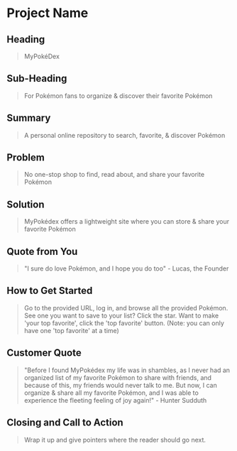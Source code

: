 # Project Name #

<!--
> This material was originally posted [here](http://www.quora.com/What-is-Amazons-approach-to-product-development-and-product-management). It is reproduced here for posterities sake.

There is an approach called "working backwards" that is widely used at Amazon. They work backwards from the customer, rather than starting with an idea for a product and trying to bolt customers onto it. While working backwards can be applied to any specific product decision, using this approach is especially important when developing new products or features.

For new initiatives a product manager typically starts by writing an internal press release announcing the finished product. The target audience for the press release is the new/updated product's customers, which can be retail customers or internal users of a tool or technology. Internal press releases are centered around the customer problem, how current solutions (internal or external) fail, and how the new product will blow away existing solutions.

If the benefits listed don't sound very interesting or exciting to customers, then perhaps they're not (and shouldn't be built). Instead, the product manager should keep iterating on the press release until they've come up with benefits that actually sound like benefits. Iterating on a press release is a lot less expensive than iterating on the product itself (and quicker!).

If the press release is more than a page and a half, it is probably too long. Keep it simple. 3-4 sentences for most paragraphs. Cut out the fat. Don't make it into a spec. You can accompany the press release with a FAQ that answers all of the other business or execution questions so the press release can stay focused on what the customer gets. My rule of thumb is that if the press release is hard to write, then the product is probably going to suck. Keep working at it until the outline for each paragraph flows.

Oh, and I also like to write press-releases in what I call "Oprah-speak" for mainstream consumer products. Imagine you're sitting on Oprah's couch and have just explained the product to her, and then you listen as she explains it to her audience. That's "Oprah-speak", not "Geek-speak".

Once the project moves into development, the press release can be used as a touchstone; a guiding light. The product team can ask themselves, "Are we building what is in the press release?" If they find they're spending time building things that aren't in the press release (overbuilding), they need to ask themselves why. This keeps product development focused on achieving the customer benefits and not building extraneous stuff that takes longer to build, takes resources to maintain, and doesn't provide real customer benefit (at least not enough to warrant inclusion in the press release).
 -->

## Heading ##
  > MyPokéDex

## Sub-Heading ##
  > For Pokémon fans to organize & discover their favorite Pokémon

## Summary ##
  > A personal online repository to search, favorite, & discover Pokémon

## Problem ##
  > No one-stop shop to find, read about, and share your favorite Pokémon

## Solution ##
  > MyPokédex offers a lightweight site where you can store & share your favorite Pokémon

## Quote from You ##
  > "I sure do love Pokémon, and I hope you do too" - Lucas, the Founder

## How to Get Started ##
  > Go to the provided URL, log in, and browse all the provided Pokémon. See one you want to save to your list? Click the star. Want to make 'your top favorite', click the 'top favorite' button. (Note: you can only have one 'top favorite' at a time)

## Customer Quote ##
  > "Before I found MyPokédex my life was in shambles, as I never had an organized list of my favorite Pokémon to share with friends, and because of this, my friends would never talk to me. But now, I can organize & share all my favorite Pokémon, and I was able to experience the fleeting feeling of joy again!" - Hunter Sudduth

## Closing and Call to Action ##
  > Wrap it up and give pointers where the reader should go next.
